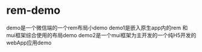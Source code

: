 # rem-demo
demo是一个微信端的一个rem布局小demo
demo1是嵌入原生app内的rem 和mui框架综合使用的布局demo
demo2是一个mui框架为主开发的一个纯H5开发的webApp应用demo
